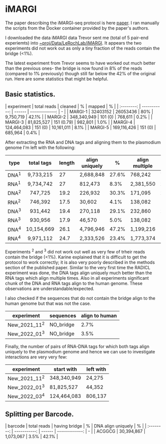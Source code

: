 # iMARGI

The paper describing the iMARGI-seq protocol is here [paper](https://www.biorxiv.org/content/10.1101/681924v1.full.pdf). I ran manually the scripts from the Docker container provided by the paper's authors. 


I downloaded the data iMARGI data Trevor sent me (total of 5 pair-end experiemts) into [~proj/Data/LeRochLab/iMARGI](~proj/Data/LeRochLab/iMARGI). It appears the two experiments did not work out as only a tiny fraction of the reads contain the bridge (<1%). 

The latest experiment from Trevor seems to have worked out much better than the previous ones- the bridge is now found in 8% of the reads (compared to 1% previously) though still far below the 42% of the original run. Here are some statistics that might be helpful. 

## Basic statistics.

| experiment | total reads | cleaned | % | mapped | % |
| :--------: | -----------: | ------ | -------------: | - |
| MARGI-1 | 32403152 | 26053436 | 80% | 9,750,719 | 42.1% |
| MARGI-2 | 348,340,949 | 101 (0) | 768,611 | 0.2% |
| MARGI-3 | 81,825,527 | 151 (0.79) | 982,801 | 1.0% |
| MARGI-4 | 124,464,083 | 151 (0) | 10,161,011 | 8.1% |
| MARGI-5 | 169,116,426 | 151 (0) | 685,964 | 0.4% |


After extracting the RNA and DNA tags and aligning them to the plasmodium genome I'm left with the following:


| type | total tags | length | align uniquely | % | align multiple | % | align to human | % |
| ---- | :--------: | -------| ---------------| - | -------------- | - | -------------- | - | 
| DNA<sup>1</sup> | 9,733,215 | 27 | 2,688,848 | 27.6% | 768,242      | 7.9% | 5,752,330 | 58.1% |
| RNA<sup>1</sup> | 9,734,742 | 27 | 812,473 | 8.3% | 2,381,550      | 24.4% | 5,977,131 | 61.4% |
| DNA<sup>2</sup> | 747,725 | 19.2 | 226,932 | 30.3% | 171,095     | 22.9% | 334,979 | 44.8% |
| RNA<sup>2</sup> | 746,392 | 17.5 | 30,602 | 4.1% | 138,082     | 18.5% | 298,556 | 40.1% |
| DNA<sup>3</sup> | 931,442 | 19.4 | 270,118 | 29.1% | 232,860     | 24.8% | 393,989 | 42.3% |
| RNA<sup>3</sup> | 930,956 | 17.9 | 46,570 | 5.0% | 138,082     | 18.5% | 381,691 | 41.2% |
| DNA<sup>4</sup> | 10,154,669 | 26.1 | 4,796,946 | 47.2% | 1,199,216     | 11.8% | 1,500,823 | 14.7% |
| RNA<sup>4</sup> | 9,971,112 | 24.7 | 2,333,526 | 23.4% | 1,773,374     | 17.4% | 961,768 | 9.6% |


Experiments <sup>2</sup> and <sup>3</sup> did not work out well as very few of trheir reads contain the bridge (<1%). Karine explained that it is difficult to get the protocol to work correctly; it is also very poorly described in the methods section of the published paper. 
Similar to the very first time the RADICL experiment was done, the DNA tags align uniquely much better than the RNA tags which align multiple times. Also in all experiments significant chunk of the DNA and RNA tags align to the human genome. These observations are understandable/expected. 


I also checked if the sequences that do not contain the bridge align to the human genome but that was not the case.

| experiment | sequences | align to human |
| --------- | --------- | -------------- |
| New\_2021\_11<sup>2</sup> | NO_bridge | 2.7% |
| New\_2022\_01<sup>3</sup> | NO_bridge | 3.5% |


Finally, the number of pairs of RNA-DNA tags for which both tags align uniquely to the plasmodium genome and hence we can use to investigate interactions are very very few:

| experiment | start with | left with |
| --------- | -------------- | - |
| New\_2021\_11<sup>2</sup> | 348,340,949 | 24,275 |
| New\_2022\_01<sup>3</sup> | 81,825,527 | 44,352 |
| New\_2022\_03<sup>4</sup> | 124,464,083 | 806,137 |


## Splitting per Barcode.

| barcode | total reads | having bridge | % | DNA align uniquely | % | 
| :--------: | -----------: | ------ | -------------: | - |
| ACGGCG | 30,394,867 | 1,073,067 | 3.5% | 42.1% |
